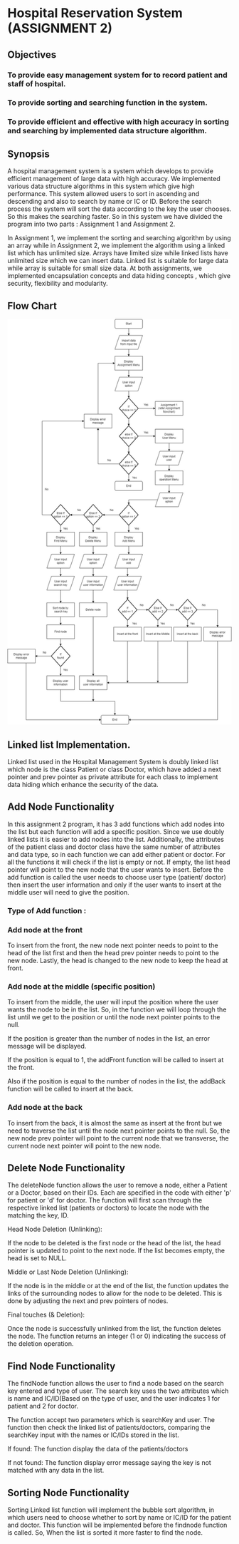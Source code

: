 

# Hospital Reservation System (ASSIGNMENT 2)

## Objectives

### To provide easy management system for to record patient and staff of hospital.
### To provide sorting and searching function in the system.
### To provide efficient and effective with high accuracy in sorting and searching by implemented data structure algorithm.

## Synopsis

A hospital management system is a system which develops to provide efficient management of large data with high accuracy. We implemented various data structure algorithms in this system which give high performance. This system allowed users to sort in ascending and descending and also to search by name or IC or ID. Before the search process the system will sort the data according to the key the user chooses. So this makes the searching faster. So in this system we have divided the program into two parts : Assignment 1 and Assignment 2. 

In Assignment 1, we implement the sorting and searching algorithm by using an array while in Assignment 2, we implement the algorithm using a linked list which has unlimited size. Arrays have limited size while linked lists have unlimited size which we can insert data. Linked list is suitable for large data while array is suitable for small size data. At both assignments, we implemented encapsulation concepts and data hiding concepts , which give security, flexibility and modularity.


## Flow Chart

![Alt text](files/images/Flowchart.jpg)

## Linked list Implementation.
Linked list used in the Hospital Management System is doubly linked list which node is the class Patient or class Doctor, which have added a next pointer and prev pointer as private attribute for each class to implement data hiding which enhance the security of the data.


## Add Node Functionality
In this assignment 2 program, it has 3 add functions which add nodes into the list but each function will add a specific position. Since we use doubly linked lists it is easier to add nodes into the list. Additionally, the attributes of the patient class and doctor class have the same number of attributes and  data type, so in each function we can add either patient or doctor. For all the functions it will check if the list is empty or not. If empty, the list head pointer will point to the new node that the user wants to insert. Before the add function is called the user needs to choose user type (patient/ doctor) then insert the user information and only if the user wants to insert at the middle user will need to give the position.

 ### Type of Add function : 
### Add node at the front
To insert from the front, the new node next pointer needs to point to the head of the list first and then the head prev pointer needs to point to the new node. Lastly, the head is changed to the new node to keep the head at front.
### Add node at the middle (specific position)
To insert from the middle, the user will input the position where the user wants the node to be in the list. So, in the function we will loop through the list until we get to the position or until the node next pointer points to the null.

If the position is greater than the number of nodes in the list, an error message will be displayed.

If the position is equal to 1, the addFront function will be called to insert at the front.

Also if the position is equal to the number of nodes in the list, the addBack function will be called to insert at the back.
### Add node at the back
To insert from the back, it is almost the same as insert at the front but we need to traverse the list until the node next pointer points to the null. So, the new node prev pointer will point to the current node that we transverse, the current node next pointer will point to the new node. 

## Delete Node Functionality
The deleteNode function allows the user to remove a node, either a Patient or a Doctor, based on their IDs. Each are specified in the code with either 'p' for patient or 'd' for doctor. The function will first scan through the respective linked list (patients or doctors) to locate the node with the matching the key, ID.

Head Node Deletion (Unlinking): 

If the node to be deleted is the first node or the head of the list, the head pointer is updated to point to the next node. If the list becomes empty, the head is set to NULL.

Middle or Last Node Deletion (Unlinking): 

If the node is in the middle or at the end of the list, the function updates the links of the surrounding nodes to allow for the node to be deleted. This is done by adjusting the next and prev pointers of nodes.

Final touches (& Deletion):

Once the node is successfully unlinked from the list, the function deletes the node. The function returns an integer (1 or 0) indicating the success of the deletion operation.

## Find Node Functionality
The findNode function allows the user to find a node based on the search key entered and type of user. The search key uses the two attributes which is name and IC/ID(Based on the type of user, and the user indicates 1 for patient and 2 for doctor.

The function accept two parameters which is searchKey and user. The function then check the linked list of patients/doctors, comparing the searchKey input with the names or IC/IDs stored in the list.

If found:
The function display the data of the patients/doctors

If not found:
The function display error message saying the key is not matched with any data in the list.

## Sorting Node Functionality
Sorting Linked list function will implement the bubble sort algorithm, in which users need to choose whether to sort by name or IC/ID for the patient and doctor. This function will be implemented before the findnode function is called. So, When the list is sorted it more faster to find the node.

